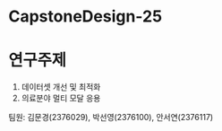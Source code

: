 # CapstoneDesign-25


# 연구주제

1. 데이터셋 개선 및 최적화
2. 의료분야 멀티 모달 응용 

팀원: 김문경(2376029), 박선영(2376100), 안서연(2376117)
